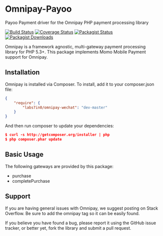 Omnipay-Payoo
===

Payoo Payment driver for the Omnipay PHP payment processing library

[![Build Status](https://img.shields.io/travis/andy-dang/omnipay-payoo.svg)](https://travis-ci.org/andy-dang/omnipay-payoo)
[![Coverage Status](https://img.shields.io/codecov/c/github/andy-dang/omnipay-payoo.svg)](https://codecov.io/github/andy-dang/omnipay-payoo)
[![Packagist Status](https://img.shields.io/packagist/v/andy-dang/omnipay-payoo.svg)](https://packagist.org/packages/andy-dang/omnipay-payoo)
[![Packagist Downloads](https://img.shields.io/packagist/dt/andy-dang/omnipay-payoo.svg)](https://packagist.org/packages/andy-dang/omnipay-payoo)

Omnipay is a framework agnostic, multi-gateway payment processing library for PHP 5.3+. This package implements Momo Mobile Payment support for Omnipay.

## Installation
Omnipay is installed via Composer. To install, add it to your composer.json file:

```json
{
    "require": {
        "labs7in0/omnipay-wechat": "dev-master"
    }
}
```

And then run composer to update your dependencies:

```json
$ curl -s http://getcomposer.org/installer | php
$ php composer.phar update
```

## Basic Usage

The following gateways are provided by this package:

* purchase
* completePurchase

## Support

If you are having general issues with Omnipay, we suggest posting on Stack Overflow. Be sure to add the omnipay tag so it can be easily found.

If you believe you have found a bug, please report it using the GitHub issue tracker, or better yet, fork the library and submit a pull request.
